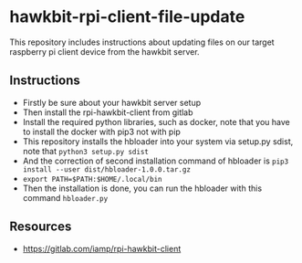 # hawkbit-rpi-client-file-update
This repository includes instructions about updating files on our target raspberry pi client device from the hawkbit server.

## Instructions

- Firstly be sure about your hawkbit server setup
- Then install the rpi-hawkbit-client from gitlab
- Install the required python libraries, such as docker, note that you have to install the docker with pip3 not with pip
- This repository installs the hbloader into your system via setup.py sdist, note that `python3 setup.py sdist` 
- And the correction of second installation command of hbloader is `pip3 install --user dist/hbloader-1.0.0.tar.gz`
- `export PATH=$PATH:$HOME/.local/bin`
- Then the installation is done, you can run the hbloader with this command `hbloader.py`


## Resources

- https://gitlab.com/iamp/rpi-hawkbit-client
